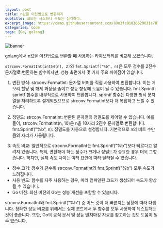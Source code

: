 ```yaml
---
layout: post
title: n값을 이진법으로 변환하기
subtitle: 코드는 사소하나 속도는 심각하다.
excerpt_image: https://camo.githubusercontent.com/89e3fc81036629031e787c8d09cb08bb50993b1b4c6f6ecd72e4a7c41f398c5b/68747470733a2f2f676f6c616e672e6f72672f646f632f676f706865722f6669766579656172732e6a7067
categories: Code
tags: [Go, golang]
---
```


![banner](https://camo.githubusercontent.com/89e3fc81036629031e787c8d09cb08bb50993b1b4c6f6ecd72e4a7c41f398c5b/68747470733a2f2f676f6c616e672e6f72672f646f632f676f706865722f6669766579656172732e6a7067)

golang에서 n값을 이진법으로 변환할 때 사용하는 라이브러리를 비교해 보겠습니다.

`strconv.FormatInt(int64(n), 2)`와 `fmt.Sprintf("%b", n)`은 모두 정수를 2진수 문자열로 변환하는 함수이지만, 성능 측면에서 몇 가지 주요 차이점이 있습니다.

1. 변환 방식:
strconv.FormatInt: 문자열 버퍼를 직접 사용하여 변환합니다. 이는 메모리 할당 및 해제 과정을 줄이고 성능 향상에 도움이 될 수 있습니다.
fmt.Sprintf: sprintf 함수를 내부적으로 사용하여 변환합니다. sprintf 함수는 다양한 형식 문자열을 처리하도록 설계되었으므로 strconv.FormatInt보다 더 복잡하고 느릴 수 있습니다.

2. 정밀도:
strconv.FormatInt: 변환된 문자열의 정밀도를 제어할 수 있습니다. 예를 들어, strconv.FormatInt(n, 10)은 n을 10자리 2진수 문자열로 변환합니다.
fmt.Sprintf("%b", n): 정밀도를 자동으로 설정합니다. 기본적으로 n의 비트 수만큼의 자리가 사용됩니다.

3. 속도 비교:
일반적으로 strconv.FormatInt는 fmt.Sprintf("%b")보다 빠르다고 알려져 있습니다. 특히, 변환해야 하는 정수가 크거나 정밀도가 중요한 경우 더욱 그렇습니다. 하지만, 실제 속도 차이는 여러 요인에 따라 달라질 수 있습니다.
- 정수 크기: 정수가 클수록 strconv.FormatInt와 fmt.Sprintf("%b") 모두 속도가 느려집니다.
- 사용 빈도: 함수를 자주 사용하는 경우, 미리 컴파일된 코드가 생성되어 속도가 향상될 수 있습니다.
- Go 버전: 최신 버전의 Go는 성능 개선을 포함할 수 있습니다.

strconv.FormatInt와 fmt.Sprintf("%b") 중 어느 것이 더 빠른지는 상황에 따라 다릅니다. 정확한 성능 비교를 위해서는 실제 코드에서 두 함수를 모두 사용하여 테스트하는 것이 좋습니다. 또한, Go의 공식 문서 및 성능 벤치마킹 자료를 참고하는 것도 도움이 될 수 있습니다.